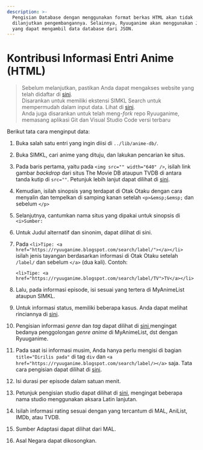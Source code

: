 ```yaml
---
description: >-
  Pengisian Database dengan menggunakan format berkas HTML akan tidak
  dilanjutkan pengembangannya. Selainnya, Ryuuganime akan menggunakan JavaScript
  yang dapat mengambil data database dari JSON.
---
```


# Kontribusi Informasi Entri Anime \(HTML\)

> Sebelum melanjutkan, pastikan Anda dapat mengakses website yang telah didaftar di [sini](../../informasi-sumber/situs-tracking-yang-digunakan.md).  
> Disarankan untuk memiliki ekstensi SIMKL Search untuk mempermudah dalam input data. Lihat di [sini](../../informasi-sumber/mencari-entri-web-lain-di-simkl.md).  
> Anda juga disarankan untuk telah meng-_fork_ repo Ryuuganime, memasang aplikasi Git dan Visual Studio Code versi terbaru

Berikut tata cara menginput data:

1. Buka salah satu entri yang ingin diisi di `../lib/anime-db/`.
2. Buka SIMKL, cari anime yang dituju, dan lakukan pencarian ke situs.
3. Pada baris pertama, yaitu pada `<img src="" width="640" />`, isilah link gambar _backdrop_ dari situs The Movie DB ataupun TVDB di antara tanda kutip di `src=""`. Petunjuk lebih lanjut dapat dilihat di [sini](mengisi-tautan-gambar-dari-tmdb-dan-tvdb.md).
4. Kemudian, isilah sinopsis yang terdapat di Otak Otaku dengan cara menyalin dan tempelkan di samping kanan setelah `<p>&emsp;&emsp;` dan sebelum `</p>`
5. Selanjutnya, cantumkan nama situs yang dipakai untuk sinopsis di `<i>Sumber:` 
6. Untuk Judul alternatif dan sinonim, dapat dilihat di sini.
7. Pada `<li>Tipe: <a href="https://ryuuganime.blogspot.com/search/label/"></a></li>` isilah jenis tayangan berdasarkan informasi di Otak Otaku setelah `/label/` dan  sebelum `</a>` \(dua kali\). Contoh: 

   `<li>Tipe: <a href="https://ryuuganime.blogspot.com/search/label/TV">TV</a></li>`

8. Lalu, pada informasi episode, isi sesuai yang tertera di MyAnimeList ataupun SIMKL.
9. Untuk informasi status, memiliki beberapa kasus. Anda dapat melihat rinciannya di [sini](status-penayangan.md).
10. Pengisian informasi _genre_ dan _tag_ dapat dilihat di [sini ](genre-dan-tag.md)mengingat bedanya penggolongan _genre anime_ di MyAnimeList, dst dengan Ryuuganime.
11. Pada saat isi informasi musim, Anda hanya perlu mengisi di bagian `title="Dirilis pada"` di tag `div` dan  `<a href="https://ryuuganime.blogspot.com/search/label/></a>` saja. Tata cara pengisian dapat dilihat di [sini](musim.md).
12. Isi durasi per episode dalam satuan menit.
13. Petunjuk pengisian studio dapat dilihat di [sini](studio.md), mengingat beberapa nama studio menggunakan aksara Latin lanjutan.
14. Isilah informasi rating sesuai dengan yang tercantum di MAL, AniList, IMDb, atau TVDB.
15. Sumber Adaptasi dapat dilihat dari MAL.
16. Asal Negara dapat dikosongkan.

